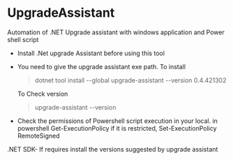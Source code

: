 # UpgradeAssistant
Automation of .NET Upgrade assistant with windows application and Power shell script

- Install .Net upgrade Assistant before using this tool
- You need to give the upgrade assistant exe path.
  To install
  >dotnet tool install --global upgrade-assistant --version 0.4.421302
  
  To Check version
  >upgrade-assistant --version
  

- Check the permissions of Powershell script execution in your local.
in powershell 
Get-ExecutionPolicy
if it is restricted,
Set-ExecutionPolicy RemoteSigned

.NET SDK- If requires install the versions suggested by upgrade assistant
